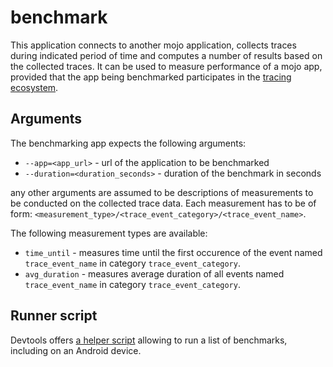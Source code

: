 # benchmark

This application connects to another mojo application, collects traces during
indicated period of time and computes a number of results based on the collected
traces. It can be used to measure performance of a mojo app, provided that the
app being benchmarked participates in the [tracing
ecosystem](../../mojo/services/tracing/public/interfaces/tracing.mojom).

## Arguments

The benchmarking app expects the following arguments:

 - `--app=<app_url>` - url of the application to be benchmarked
 - `--duration=<duration_seconds>` - duration of the benchmark in seconds

any other arguments are assumed to be descriptions of measurements to be
conducted on the collected trace data. Each measurement has to be of form:
`<measurement_type>/<trace_event_category>/<trace_event_name>`.

The following measurement types are available:

 - `time_until` - measures time until the first occurence of the event named
   `trace_event_name` in category `trace_event_category`.
 - `avg_duration` - measures average duration of all events named
   `trace_event_name` in category `trace_event_category`.

## Runner script

Devtools offers [a helper script](../../mojo/devtools/common/mojo_benchmark)
allowing to run a list of benchmarks, including on an Android device.
